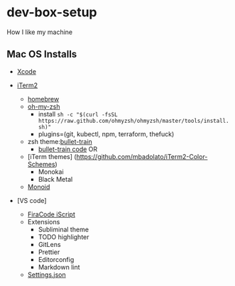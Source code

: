 # dev-box-setup
How I like my machine

## Mac OS Installs

- [Xcode](https://apps.apple.com/us/app/xcode/id497799835)

- [iTerm2](https://iterm2.com/)
  - [homebrew](https://docs.brew.sh/Installation)
  - [oh-my-zsh](https://ohmyz.sh/) 
    - install `sh -c "$(curl -fsSL https://raw.github.com/ohmyzsh/ohmyzsh/master/tools/install.sh)"`
    - plugins=(git, kubectl, npm, terraform, thefuck) 
  - zsh theme:[bullet-train](https://github.com/caiogondim/bullet-train.zsh)
    - [bullet-train code](./zsh/bullet-train)
     OR
  - [iTerm themes] (https://github.com/mbadolato/iTerm2-Color-Schemes)
    - Monokai
    - Black Metal
  - [Monoid](./fonts/Monoid)
  
- [VS code]
  - [FiraCode iScript](./fonts/FiraCode-iScript)
  - Extensions
    - Subliminal theme
    - TODO highlighter
    - GitLens
    - Prettier
    - Editorconfig
    - Markdown lint
  - [Settings.json](./vscode/settings)
  
